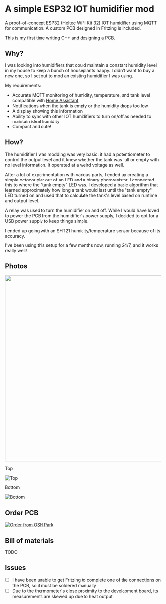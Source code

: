 # A simple ESP32 IOT humidifier mod

A proof-of-concept ESP32 (Heltec WiFi Kit 32) IOT humidifier using MQTT for communication. A custom PCB designed in Fritzing is included.

This is my first time writing C++ and designing a PCB.

## Why?

I was looking into humidifiers that could maintain a constant humidity level in my house to keep a bunch of houseplants happy. I didn't want to buy a new one, so I set out to mod an existing humidifier I was using.

My requirements:
- Accurate MQTT monitoring of humidity, temperature, and tank level compatible with [Home Assistant](https://www.home-assistant.io)
- Notifications when the tank is empty or the humidity drops too low
- A display showing this information
- Ability to sync with other IOT humidifiers to turn on/off as needed to maintain ideal humidity
- Compact and cute!

## How?

The humidifier I was modding was very basic: it had a potentiometer to control the output level and it knew whether the tank was full or empty with no level information. It operated at a weird voltage as well.

After a lot of experimentation with various parts, I ended up creating a simple octocoupler out of an LED and a binary photoresistor. I connected this to where the "tank empty" LED was. I developed a basic algorithm that learned approximately how long a tank would last until the "tank empty" LED turned on and used that to calculate the tank's level based on runtime and output level.

A relay was used to turn the humidifier on and off. While I would have loved to power the PCB from the humidifier's power supply, I decided to opt for a USB power supply to keep things simple.

I ended up going with an SHT21 humidity/temperature sensor because of its accuracy.

I've been using this setup for a few months now, running 24/7, and it works really well!

## Photos

<img src="https://user-images.githubusercontent.com/5335625/119880605-f1ff6180-bf1b-11eb-88dc-2b11bc892f85.jpg" width="600">


Top

![Top](https://user-images.githubusercontent.com/5335625/119880927-46a2dc80-bf1c-11eb-864b-256160d18dc0.png)

Bottom

![Bottom](https://user-images.githubusercontent.com/5335625/119881012-58847f80-bf1c-11eb-8d93-c0720a5354f0.png)

## Order PCB

<a href="https://oshpark.com/shared_projects/rhNz8zwd"><img src="https://oshpark.com/packs/media/images/badge-5f4e3bf4bf68f72ff88bd92e0089e9cf.png" alt="Order from OSH Park"></img></a>

## Bill of materials

TODO

## Issues

- [ ] I have been unable to get Fritzing to complete one of the connections on the PCB, so it must be soldered manually
- [ ] Due to the thermometer's close proximity to the development board, its measurements are skewed up due to heat output